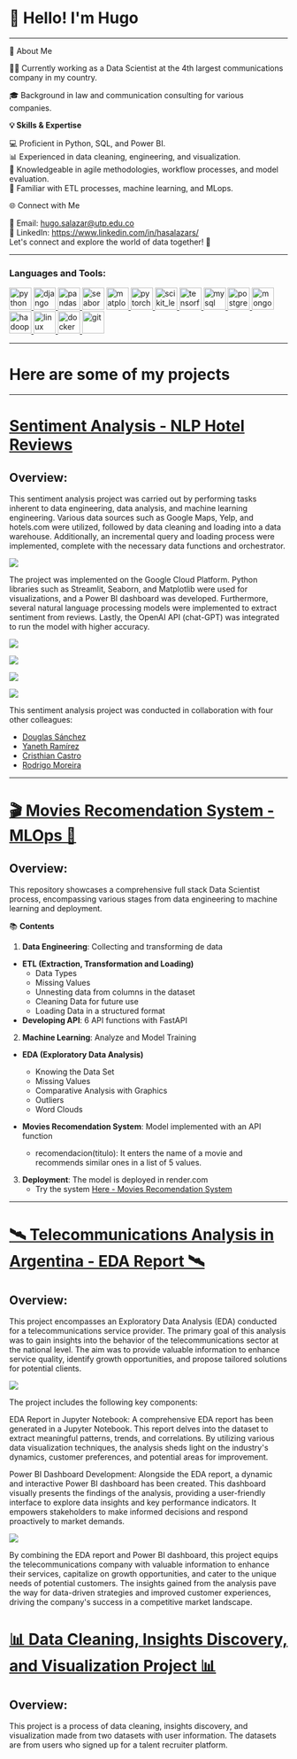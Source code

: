 # 👋 Hello! I'm Hugo
---

🚀 About Me

🧑‍💼 Currently working as a Data Scientist at the 4th largest communications company in my country.

🎓 Background in law and communication consulting for various companies.  

**💡 Skills & Expertise**

💻 Proficient in Python, SQL, and Power BI.  
📊 Experienced in data cleaning, engineering, and visualization.  
🤖 Knowledgeable in agile methodologies, workflow processes, and model evaluation.  
🚀 Familiar with ETL processes, machine learning, and MLops. 


🌐 Connect with Me  

📧 Email: hugo.salazar@utp.edu.co  
🔗 LinkedIn: https://www.linkedin.com/in/hasalazars/  
Let's connect and explore the world of data together! 🚀

---
<h3 align="left">Languages and Tools:</h3>
<p align="left"><a href="https://www.python.org" target="_blank" rel="noreferrer"> <img src="https://raw.githubusercontent.com/devicons/devicon/master/icons/python/python-original.svg" alt="python" width="40" height="40"/> </a> <a href="https://www.djangoproject.com/" target="_blank" rel="noreferrer"> <img src="https://cdn.worldvectorlogo.com/logos/django.svg" alt="django" width="40" height="40"/> </a>   <a href="https://pandas.pydata.org/" target="_blank" rel="noreferrer"> <img src="https://raw.githubusercontent.com/devicons/devicon/2ae2a900d2f041da66e950e4d48052658d850630/icons/pandas/pandas-original.svg" alt="pandas" width="40" height="40"/></a><a href="https://seaborn.pydata.org/" target="_blank" rel="noreferrer"> <img src="https://seaborn.pydata.org/_images/logo-mark-lightbg.svg" alt="seaborn" width="40" height="40"/></a> <a href="https://matplotlib.org" target="_blank" rel="noreferrer"> <img src="https://matplotlib.org/_static/images/documentation.svg" alt="matplotlib" width="40" height="40"/> <a href="https://pytorch.org/" target="_blank" rel="noreferrer"> <img src="https://www.vectorlogo.zone/logos/pytorch/pytorch-icon.svg" alt="pytorch" width="40" height="40"/> </a> <a href="https://scikit-learn.org/" target="_blank" rel="noreferrer"> <img src="https://upload.wikimedia.org/wikipedia/commons/0/05/Scikit_learn_logo_small.svg" alt="scikit_learn" width="40" height="40"/> </a></a> <a href="https://www.tensorflow.org" target="_blank" rel="noreferrer"> <img src="https://www.vectorlogo.zone/logos/tensorflow/tensorflow-icon.svg" alt="tensorflow" width="40" height="40"/> </a>  <a href="https://www.mysql.com/" target="_blank" rel="noreferrer"> <img src="https://raw.githubusercontent.com/devicons/devicon/master/icons/mysql/mysql-original-wordmark.svg" alt="mysql" width="40" height="40"/> </a> <a href="https://www.postgresql.org" target="_blank" rel="noreferrer"> <img src="https://raw.githubusercontent.com/devicons/devicon/master/icons/postgresql/postgresql-original-wordmark.svg" alt="postgresql" width="40" height="40"/> </a><a href="https://www.mongodb.com/" target="_blank" rel="noreferrer"> <img src="https://raw.githubusercontent.com/devicons/devicon/master/icons/mongodb/mongodb-original-wordmark.svg" alt="mongodb" width="40" height="40"/> </a>   <a href="https://hadoop.apache.org/" target="_blank" rel="noreferrer"> <img src="https://www.vectorlogo.zone/logos/apache_hadoop/apache_hadoop-icon.svg" alt="hadoop" width="40" height="40"/> </a> <a href="https://www.linux.org/" target="_blank" rel="noreferrer"> <img src="https://raw.githubusercontent.com/devicons/devicon/master/icons/linux/linux-original.svg" alt="linux" width="40" height="40"/> </a></a><a href="https://www.docker.com/" target="_blank" rel="noreferrer"> <img src="https://raw.githubusercontent.com/devicons/devicon/master/icons/docker/docker-original-wordmark.svg" alt="docker" width="40" height="40"/><a href="https://git-scm.com/" target="_blank" rel="noreferrer"> <img src="https://www.vectorlogo.zone/logos/git-scm/git-scm-icon.svg" alt="git" width="40" height="40"/> </a> </a></p>

---

# Here are some of my projects 
----

# [Sentiment Analysis - NLP Hotel Reviews](https://github.com/cristhianc001/Analisis-Sentimientos-Hoteles/tree/main)

## Overview:

This sentiment analysis project was carried out by performing tasks inherent to data engineering, data analysis, and machine learning engineering. Various data sources such as Google Maps, Yelp, and hotels.com were utilized, followed by data cleaning and loading into a data warehouse. Additionally, an incremental query and loading process were implemented, complete with the necessary data functions and orchestrator.

![](https://github.com/cristhianc001/Analisis-Sentimientos-Hoteles/blob/main/img/flujo_de_datos.jpeg)

The project was implemented on the Google Cloud Platform. Python libraries such as Streamlit, Seaborn, and Matplotlib were used for visualizations, and a Power BI dashboard was developed. Furthermore, several natural language processing models were implemented to extract sentiment from reviews. Lastly, the OpenAI API (chat-GPT) was integrated to run the model with higher accuracy.

![](https://raw.githubusercontent.com/cristhianc001/Analisis-Sentimientos-Hoteles/main/img/wordcloud-yelp.png)

![](https://raw.githubusercontent.com/cristhianc001/Analisis-Sentimientos-Hoteles/main/img/final-rating-mes.png)

![](https://raw.githubusercontent.com/cristhianc001/Analisis-Sentimientos-Hoteles/main/img/dashboard-powerbi.png)

![](https://raw.githubusercontent.com/cristhianc001/Analisis-Sentimientos-Hoteles/main/img/streamlit2.png)


This sentiment analysis project was conducted in collaboration with four other colleagues:

- [Douglas Sánchez](https://www.linkedin.com/in/douglassanchezcasanova/)
- [Yaneth Ramírez](https://www.linkedin.com/in/yanethramirez/)
- [Cristhian Castro](https://www.linkedin.com/in/cristhiancastro/)
- [Rodrigo Moreira](https://www.linkedin.com/in/rcmoreg/)


---

# [🎬 Movies Recomendation System - MLOps 🍿](https://github.com/HugoSalazarS/movies)

## Overview:

This repository showcases a comprehensive full stack Data Scientist process, encompassing various stages from data engineering to machine learning and deployment. 

📚 **Contents**
1. **Data Engineering**: Collecting and transforming de data
- **ETL (Extraction, Transformation and Loading)**
    * Data Types
    * Missing Values
    * Unnesting data from columns in the dataset
    * Cleaning Data for future use
    * Loading Data in a structured format
- **Developing API**: 6 API functions with FastAPI 

2. **Machine Learning**: Analyze and Model Training
- **EDA (Exploratory Data Analysis)**
   - Knowing the Data Set
   - Missing Values
   - Comparative Analysis with Graphics
   - Outliers
   - Word Clouds

- **Movies Recomendation System**: Model implemented with an API function
    - recomendacion(titulo): It enters the name of a movie and recommends similar ones in a list of 5 values.

3. **Deployment**: The model is deployed in render.com
    - Try the system [Here - Movies Recomendation System](https://movies-c2m9.onrender.com)
---

# [🛰️ Telecommunications Analysis in Argentina - EDA Report 🛰️](https://github.com/HugoSalazarS/DataAnalysisInternetArgentina)

## Overview:

This project encompasses an Exploratory Data Analysis (EDA) conducted for a telecommunications service provider. The primary goal of this analysis was to gain insights into the behavior of the telecommunications sector at the national level. The aim was to provide valuable information to enhance service quality, identify growth opportunities, and propose tailored solutions for potential clients.

![](https://github.com/HugoSalazarS/DataAnalysisInternetArgentina/raw/main/images/compbandas.png)

The project includes the following key components:

EDA Report in Jupyter Notebook: A comprehensive EDA report has been generated in a Jupyter Notebook. This report delves into the dataset to extract meaningful patterns, trends, and correlations. By utilizing various data visualization techniques, the analysis sheds light on the industry's dynamics, customer preferences, and potential areas for improvement.

Power BI Dashboard Development: Alongside the EDA report, a dynamic and interactive Power BI dashboard has been created. This dashboard visually presents the findings of the analysis, providing a user-friendly interface to explore data insights and key performance indicators. It empowers stakeholders to make informed decisions and respond proactively to market demands.

![](https://github.com/HugoSalazarS/DataAnalysisInternetArgentina/blob/main/images/db.png)

By combining the EDA report and Power BI dashboard, this project equips the telecommunications company with valuable information to enhance their services, capitalize on growth opportunities, and cater to the unique needs of potential customers. The insights gained from the analysis pave the way for data-driven strategies and improved customer experiences, driving the company's success in a competitive market landscape.

# [📊 Data Cleaning, Insights Discovery, and Visualization Project 📊](https://github.com/HugoSalazarS/Data-Analysis/)

## Overview:

This project is a process of data cleaning, insights discovery, and visualization made from two datasets with user information. The datasets are from users who signed up for a talent recruiter platform.

